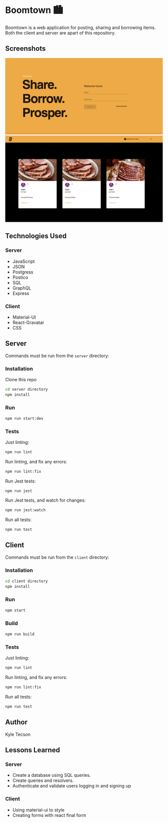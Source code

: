 # Boomtown 🏙

Boomtown is a web application for posting, sharing and borrowing items. Both the client and server are apart of this repository.

## Screenshots

<img src='./screenshots/login.png'>

<img src ='./screenshots/home.png'>

## Technologies Used

### Server

- JavaScript
- JSON
- Postgress
- Postico
- SQL
- GraphQL
- Express

### Client

- Material-UI
- React-Gravatar
- CSS

## Server

Commands must be run from the `server` directory:

### Installation

Clone this repo

```bash
cd server directory
npm install
```

### Run

```bash
npm run start:dev
```

### Tests

Just linting:

```bash
npm run lint
```

Run linting, and fix any errors:

```bash
npm run lint:fix
```

Run Jest tests:

```
npm run jest
```

Run Jest tests, and watch for changes:

```bash
npm run jest:watch
```

Run all tests:

```bash
npm run test
```

## Client

Commands must be run from the `client` directory:

### Installation

```bash
cd client directory
npm install
```

### Run

```bash
npm start
```

### Build

```bash
npm run build
```

### Tests

Just linting:

```bash
npm run lint
```

Run linting, and fix any errors:

```bash
npm run lint:fix
```

Run all tests:

```bash
npm run test
```

## Author

Kyle Tecson

## Lessons Learned

### Server

- Create a database using SQL queries.
- Create queries and resolvers.
- Authenticate and validate users logging in and signing up

### Client

- Using material-ui to style
- Creating forms with react final form
